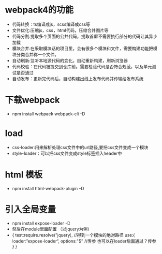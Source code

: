 # webpack4的功能
+ 代码转换：ts编译成js，scss编译成css等
+ 文件优化:压缩js，css，html代码，压缩合并图片等
+ 代码分割:提取多个页面的公共代码，提取首屏不需要执行部分的代码让其异步加载
+ 模块合并:在采取模块话的项目里，会有很多个模块和文件，需要构建功能把模块分类合并称一个文件。
+ 自动刷新:监听本地源代码的变化，自动重新构建，刷新浏览器
+ 代码校验：在代码被提交到仓库前，需要检验代码是否符合规范，以及单元测试是否通过
+ 自动发布：更新完代码后，自动构建出线上发布代码并传输给发布系统

# 下载webpack
- npm install webpack webpack-cli -D

# load
+ css-loader:用来解析处理css文件中的url路径,要把css文件变成一个模块
+ style-loader：可以把css文件变成style标签插入header中

# html 模板
+ npm  install html-webpack-plugin -D

# 引入全局变量
+ npm install expose-loader -D
+ 然后在module里面配置 （以jquery为例）
+ {
    test:require.resolve("jquery),   //得到一个模块的绝对路径
    use:{
        loader:”expose-loader“,
        options:"$”   //传参 也可以在loader后面通过？传参
    }
}